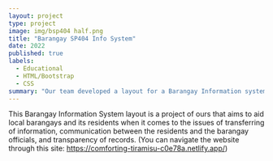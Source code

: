 ```yaml
---
layout: project
type: project
image: img/bsp404 half.png
title: "Barangay SP404 Info System"
date: 2022
published: true
labels:
  - Educational
  - HTML/Bootstrap
  - CSS
summary: "Our team developed a layout for a Barangay Information system."
---
```


This Barangay Information System layout is a project of ours that aims to aid local barangays and its residents when it comes to the issues of transferring of information, communication between the residents and the barangay officials, and transparency of records. 
(You can navigate the website through this site: https://comforting-tiramisu-c0e78a.netlify.app/)


